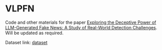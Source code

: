 # VLPFN
Code and other materials for the paper [Exploring the Deceptive Power of LLM-Generated Fake News: A Study of Real-World Detection Challenges](https://arxiv.org/pdf/2403.18249). Will be updated as required.

Dataset link: [dataset](https://www.dropbox.com/scl/fo/1kf2up2ge0v13izbr7z2e/h?rlkey=xzhm0dbmqevee8f76asz5cyuw&dl=0)

